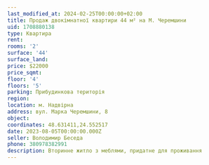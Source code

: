 ```yaml
---
last_modified_at: 2024-02-25T00:00:00+02:00
title: Продаж двокімнатної квартири 44 м² на М. Черемшини
uid: 1708880138
type: Квартира
rent:
rooms: '2'
surface: '44'
surface_land:
price: $22000
price_sqmt:
floor: '4'
floors: '5'
parking: Прибудинкова територія
region:
location: м. Надвірна
address: вул. Марка Черемшини, 8
object:
coordinates: 48.631411,24.552517
date: 2023-08-05T00:00:00.000Z
seller: Володимир Беседа
phone: 380978382991
description: Вторинне житло з меблями, придатне для проживання
---
```

